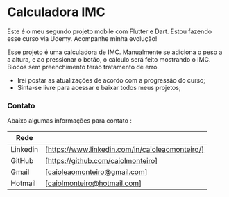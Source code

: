 # Calculadora IMC

Este é o meu segundo projeto mobile com Flutter e Dart. Estou fazendo esse curso via Udemy. Acompanhe minha evolução!

Esse projeto é uma calculadora de IMC. Manualmente se adiciona o peso a a altura, e ao pressionar o botão, o cálculo será feito mostrando o IMC. Blocos sem preenchimento terão tratamento de erro.

  - Irei postar as atualizações de acordo com a progressão do curso;
  - Sinta-se livre para acessar e baixar todos meus projetos;

### Contato

Abaixo algumas informações para contato :

| Rede |  |
| ------ | ------ |
| Linkedin | [https://www.linkedin.com/in/caioleaomonteiro/] |
| GitHub | [https://github.com/caiolmonteiro] |
| Gmail | [caioleaomonteiro@gmail.com] |
| Hotmail | [caiolmonteiro@hotmail.com] |
